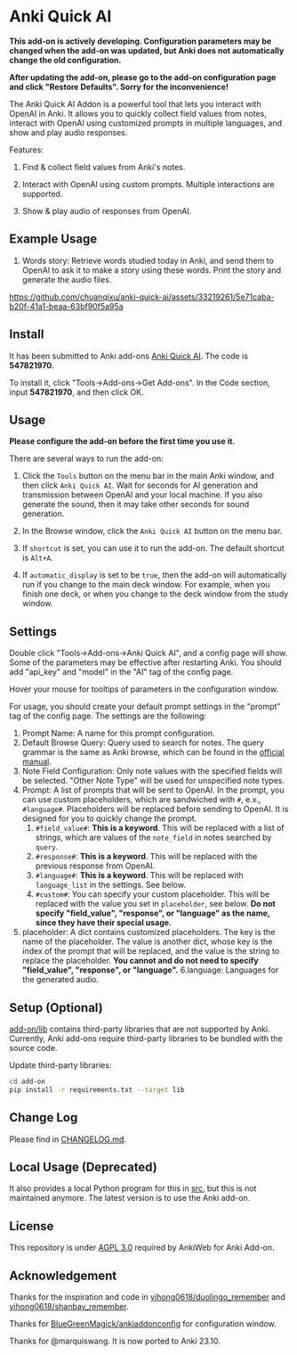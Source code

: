 # Anki Quick AI

**This add-on is actively developing. Configuration parameters may be changed when the add-on was updated, but Anki does not automatically change the old configuration.**

**After updating the add-on, please go to the add-on configuration page and click "Restore Defaults". Sorry for the inconvenience!**

The Anki Quick AI Addon is a powerful tool that lets you interact with OpenAI in Anki. It allows you to quickly collect field values from notes, interact with OpenAI using customized prompts in multiple languages, and show and play audio responses.

Features:

1. Find & collect field values from Anki's notes.

2. Interact with OpenAI using custom prompts. Multiple interactions are supported.

3. Show & play audio of responses from OpenAI.



## Example Usage

1. Words story: Retrieve words studied today in Anki, and send them to OpenAI to ask it to make a story using these words. Print the story and generate the audio files.

https://github.com/chuanqixu/anki-quick-ai/assets/33219261/5e71caba-b20f-41a1-beaa-63bf90f5a95a

## Install

It has been submitted to Anki add-ons [Anki Quick AI](https://ankiweb.net/shared/info/547821970). The code is **547821970**.

To install it, click "Tools->Add-ons->Get Add-ons". In the Code section, input **547821970**, and then click OK.


## Usage

**Please configure the add-on before the first time you use it.**

There are several ways to run the add-on:

1. Click the `Tools` button on the menu bar in the main Anki window, and then click `Anki Quick AI`. Wait for seconds for AI generation and transmission between OpenAI and your local machine. If you also generate the sound, then it may take other seconds for sound generation.

2. In the Browse window, click the `Anki Quick AI` button on the menu bar.

3. If `shortcut` is set, you can use it to run the add-on. The default shortcut is `Alt+A`.

4. If `automatic_display` is set to be `true`, then the add-on will automatically run if you change to the main deck window. For example, when you finish one deck, or when you change to the deck window from the study window.

## Settings

Double click "Tools->Add-ons->Anki Quick AI", and a config page will show. Some of the parameters may be effective after restarting Anki. You should add "api_key" and "model" in the "AI" tag of the config page.

Hover your mouse for tooltips of parameters in the configuration window.

For usage, you should create your default prompt settings in the "prompt" tag of the config page. The settings are the following:

1. Prompt Name: A name for this prompt configuration.
2. Default Browse Query: Query used to search for notes. The query grammar is the same as Anki browse, which can be found in the [official manual](https://docs.ankiweb.net/searching.html).
3. Note Field Configuration: Only note values with the specified fields will be selected. "Other Note Type" will be used for unspecified note types.
4. Prompt: A list of prompts that will be sent to OpenAI. In the prompt, you can use custom placeholders, which are sandwiched with `#`, e.x., `#language#`. Placeholders will be replaced before sending to OpenAI. It is designed for you to quickly change the prompt.
   1. `#field_value#`: **This is a keyword**. This will be replaced with a list of strings, which are values of the `note_field` in notes searched by `query`.
   2. `#response#`: **This is a keyword**. This will be replaced with the previous response from OpenAI.
   3. `#language#`: **This is a keyword**. This will be replaced with `language_list` in the settings. See below.
   4. `#custom#`: You can specify your custom placeholder. This will be replaced with the value you set in `placeholder`, see below. **Do not specify "field_value", "response", or "language" as the name, since they have their special usage.**
5. placeholder: A dict contains customized placeholders. The key is the name of the placeholder. The value is another dict, whose key is the index of the prompt that will be replaced, and the value is the string to replace the placeholder. **You cannot and do not need to specify "field_value", "response", or "language".**
6.language: Languages for the generated audio.



## Setup (Optional)

[add-on/lib](add-on/lib/) contains third-party libraries that are not supported by Anki. Currently, Anki add-ons require third-party libraries to be bundled with the source code.

Update third-party libraries:
```bash
cd add-on
pip install -r requirements.txt --target lib
```

## Change Log

Please find in [CHANGELOG.md](./CHANGELOG.md).

## Local Usage (Deprecated)

It also provides a local Python program for this in [src](./src/), but this is not maintained anymore. The latest version is to use the Anki add-on.


## License

This repository is under [AGPL 3.0](./LICENSE) required by AnkiWeb for Anki Add-on.

## Acknowledgement

Thanks for the inspiration and code in [yihong0618/duolingo_remember](https://github.com/yihong0618/duolingo_remember) and [yihong0618/shanbay_remember](https://github.com/yihong0618/shanbay_remember).

Thanks for [BlueGreenMagick/ankiaddonconfig](https://github.com/BlueGreenMagick/ankiaddonconfig) for configuration window.

Thanks for @marquiswang. It is now ported to Anki 23.10.
